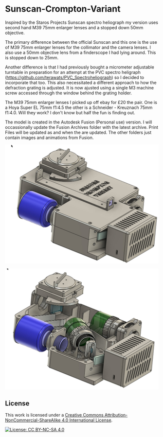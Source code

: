 # Sunscan-Crompton-Variant
Inspired by the Staros Projects Sunscan spectro heliograph my version uses second hand M39 75mm enlarger lenses and a stopped down 50mm objective.

The primary difference between the official Sunscan and this one is the use of M39 75mm enlarger lenses for the collimator and the camera lenses. I also use a 50mm objective lens from a finderscope I had lying around. This is stopped down to 25mm.

Another difference is that I had previously bought a micrometer adjustable turntable in preparation for an attempt at the PVC spectro heligraph (https://github.com/terawats/PVC_Spectroheliograph) so I decided to incorporate that too. This also necessitated a different approach to how the defraction grating is adjusted. It is now ajusted using a single M3 machine screw accessed through the window behind the grating holder.

The M39 75mm enlarger lenses I picked up off ebay for £20 the pair. One is a Hoya Super EL 75mm f1:4.5 the other is a Schneider - Kreuznach 75mm f1:4.0. Will they work? I don't know but half the fun is finding out.

The model is created in the Autodesk Fusion (Personal use) version. I will occassionally update the Fusion Archives folder with the latest archive. Print Files will be updated as and when the are updated. The other folders just contain images and animations from Fusion.

![Image of Sunscan Crompton Variant](images/Full-assembly.jpg)

![With the top removed](images/Top-off.jpg)


## License

This work is licensed under a [Creative Commons Attribution-NonCommercial-ShareAlike 4.0 International License](https://creativecommons.org/licenses/by-nc-sa/4.0/).

[![License: CC BY-NC-SA 4.0](https://img.shields.io/badge/License-CC%20BY--NC--SA%204.0-lightgrey.svg)](https://creativecommons.org/licenses/by-nc-sa/4.0/)
